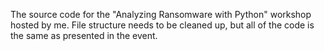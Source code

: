 The source code for the "Analyzing Ransomware with Python" workshop hosted by me. File structure needs to be cleaned up, but all of the code is the same as
presented in the event.
